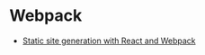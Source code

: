 # Webpack

- [Static site generation with React and Webpack](http://jxnblk.com/writing/posts/static-site-generation-with-react-and-webpack/)
